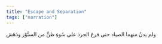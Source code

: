 ```yaml
---
title: "Escape and Separation"
tags: ["narration"]
---
```


 ولم يدنُ منهما الصياد حتى فرغ الجرذ على سُوءِ ظنٍّ من السنَّوْر ودَهَش
